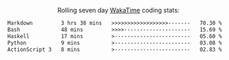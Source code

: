 <p align="center">Rolling seven day <a href='https://wakatime.com/'> WakaTime</a> coding stats:</p>
<!--START_SECTION:waka-->

```txt
Markdown         3 hrs 38 mins   >>>>>>>>>>>>>>>>>>-------   70.30 %
Bash             48 mins         >>>>---------------------   15.69 %
Haskell          17 mins         >------------------------   05.60 %
Python           9 mins          >------------------------   03.08 %
ActionScript 3   8 mins          >------------------------   02.83 %
```

<!--END_SECTION:waka-->
